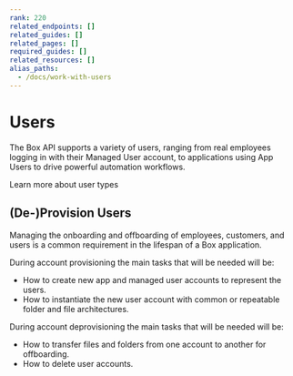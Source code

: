 ```yaml
---
rank: 220
related_endpoints: []
related_guides: []
related_pages: []
required_guides: []
related_resources: []
alias_paths: 
  - /docs/work-with-users 
---
```


# Users

The Box API supports a variety of users, ranging from real employees logging in
with their Managed User account, to applications using App Users to drive
powerful automation workflows.

<CTA to='g://authentication/user-types'>
  Learn more about user types
</CTA>

## (De-)Provision Users

Managing the onboarding and offboarding of employees, customers, and users is a
common requirement in the lifespan of a Box application.

During account provisioning the main tasks that will be needed will be:

* How to create new app and managed user accounts to represent the users.
* How to instantiate the new user account with common or repeatable folder and
file architectures.

During account deprovisioning the main tasks that will be needed will be:

* How to transfer files and folders from one account to another for offboarding.
* How to delete user accounts.
